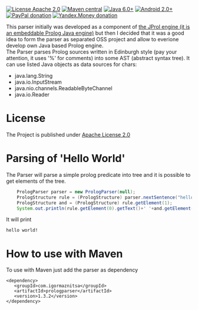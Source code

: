 [![License Apache 2.0](https://img.shields.io/badge/license-Apache%20License%202.0-green.svg)](http://www.apache.org/licenses/LICENSE-2.0)
[![Maven central](https://maven-badges.herokuapp.com/maven-central/com.igormaznitsa/prologparser/badge.svg)](http://search.maven.org/#artifactdetails|com.igormaznitsa|prologparser|1.3.2|jar)
[![Java 6.0+](https://img.shields.io/badge/java-6.0%2b-green.svg)](http://www.oracle.com/technetwork/java/javase/downloads/index.html)
[![Android 2.0+](https://img.shields.io/badge/android-2.0%2b-green.svg)](http://developer.android.com/sdk/index.html)
[![PayPal donation](https://img.shields.io/badge/donation-PayPal-red.svg)](https://www.paypal.com/cgi-bin/webscr?cmd=_s-xclick&hosted_button_id=AHWJHJFBAWGL2)
[![Yandex.Money donation](https://img.shields.io/badge/donation-Я.деньги-yellow.svg)](http://yasobe.ru/na/iamoss)


This parser initially was developed as a component of [the JProl engine (it is an embeddable Prolog Java engine)](https://github.com/raydac/jprol) but then I decided that it was a good idea to form the parser as separated OSS project and allow to everione develop own Java based Prolog engine.   
The Parser parses Prolog sources written in Edinburgh style (pay your attention, it uses '%' for comments) into some AST (abstract syntax tree). It can use listed Java objects as data sources for chars: 
- java.lang.String
- java.io.InputStream
- java.nio.channels.ReadableByteChannel
- java.io.Reader

# License
The Project is published under [Apache License 2.0](http://www.apache.org/licenses/LICENSE-2.0)

# Parsing of 'Hello World'
The Parser will parse a simple prolog predicate into tree and it is possible to get elements of the tree. 
```java
    PrologParser parser = new PrologParser(null);
    PrologStructure rule = (PrologStructure) parser.nextSentence("hello :- world,!.");
    PrologStructure and = (PrologStructure) rule.getElement(1);
    System.out.println(rule.getElement(0).getText()+' '+and.getElement(0).getText()+and.getElement(1).getText());
```
It will print
```
hello world!
```

# How to use with Maven
To use with Maven just add the parser as dependency 
```
<dependency>
   <groupId>com.igormaznitsa</groupId>
   <artifactId>prologparser</artifactId>
   <version>1.3.2</version>
</dependency>
```
